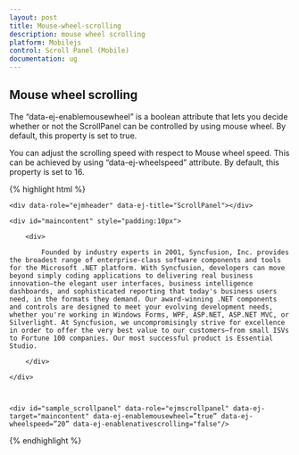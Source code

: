 ```yaml
---
layout: post
title: Mouse-wheel-scrolling
description: mouse wheel scrolling
platform: Mobilejs
control: Scroll Panel (Mobile)
documentation: ug
---
```


## Mouse wheel scrolling

The “data-ej-enablemousewheel” is a boolean attribute that lets you decide whether or not the ScrollPanel can be controlled by using mouse wheel. By default, this property is set to true.

You can adjust the scrolling speed with respect to Mouse wheel speed. This can be achieved by using “data-ej-wheelspeed” attribute. By default, this property is set to 16.

{% highlight html %}



    <div data-role="ejmheader" data-ej-title="ScrollPanel"></div>

    <div id="maincontent" style="padding:10px">

        <div>

            Founded by industry experts in 2001, Syncfusion, Inc. provides the broadest range of enterprise-class software components and tools for the Microsoft .NET platform. With Syncfusion, developers can move beyond simply coding applications to delivering real business innovation—the elegant user interfaces, business intelligence dashboards, and sophisticated reporting that today's business users need, in the formats they demand. Our award-winning .NET components and controls are designed to meet your evolving development needs, whether you're working in Windows Forms, WPF, ASP.NET, ASP.NET MVC, or Silverlight. At Syncfusion, we uncompromisingly strive for excellence in order to offer the very best value to our customers—from small ISVs to Fortune 100 companies. Our most successful product is Essential Studio.

        </div>

    </div>



    <div id="sample_scrollpanel" data-role="ejmscrollpanel" data-ej-target="maincontent" data-ej-enablemousewheel=”true” data-ej-wheelspeed=”20” data-ej-enablenativescrolling="false"/>	





{% endhighlight %}



